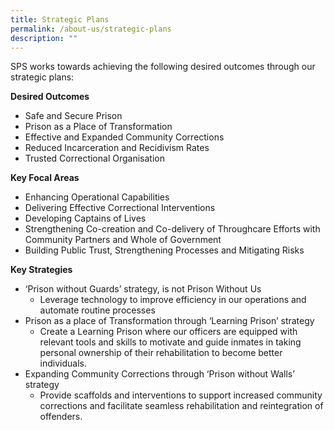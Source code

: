```yaml
---
title: Strategic Plans
permalink: /about-us/strategic-plans
description: ""
---
```

SPS works towards achieving the following desired outcomes through our strategic plans:

**Desired Outcomes**
* Safe and Secure Prison 
* Prison as a Place of Transformation
* Effective and Expanded Community Corrections
* Reduced Incarceration and Recidivism Rates
* Trusted Correctional Organisation

**Key Focal Areas**<br>
* Enhancing Operational Capabilities
* Delivering Effective Correctional Interventions
* Developing Captains of Lives
* Strengthening Co-creation and Co-delivery of Throughcare Efforts with Community Partners and Whole of Government
* Building Public Trust, Strengthening Processes and Mitigating Risks

**Key Strategies**
* ‘Prison without Guards’ strategy, is not Prison Without Us
	* Leverage technology to improve efficiency in our operations and automate routine processes
* Prison as a place of Transformation through ‘Learning Prison’ strategy
	* Create a Learning Prison where our officers are equipped with relevant tools and skills to motivate and guide inmates in taking personal ownership of their rehabilitation to become better individuals.
* Expanding Community Corrections through ‘Prison without Walls’ strategy
	* Provide scaffolds and interventions to support increased community corrections and facilitate seamless rehabilitation and reintegration of offenders.
